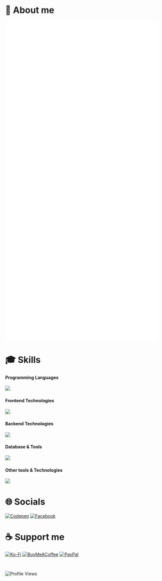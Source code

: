 # 📰 About me

![Metrics](./github-metrics.svg)

# 🎓 Skills

#### Programming Languages

<img src="https://skillicons.dev/icons?i=js,ts,py,php,c,go&perline=14" width="212">

#### Frontend Technologies

<img src="https://skillicons.dev/icons?i=html,css,react,redux,vue,tailwind,bootstrap,jquery,threejs,svg,sass,pug&perline=14" width="428">

#### Backend Technologies

<img src="https://skillicons.dev/icons?i=nodejs,vite,electron,express&perline=14" width="140">

#### Database & Tools

<img src="https://skillicons.dev/icons?i=mysql,gql,gcp&perline=14" width="104">

#### Other tools & Technologies

<img src="https://skillicons.dev/icons?i=git,github,npm,pnpm,vitest,vscode,sublime,powershell,md,regex,vercel,codepen,ps,figma,stackoverflow,windows&perline=14" width="500">

# 🌐 Socials

[![Codepen](https://img.shields.io/badge/Codepen-3e3f46.svg?logo=codepen&logoColor=white)](https://codepen.io/tientq64)
[![Facebook](https://img.shields.io/badge/Facebook-0866ff.svg?logo=facebook&logoColor=white)](https://fb.com/tientq64)

# ☕ Support me

[![Ko-Fi](https://img.shields.io/badge/Ko--fi-F16061?style=for-the-badge&logo=ko-fi&logoColor=white)](https://ko-fi.com/tientq64)
[![BuyMeACoffee](https://img.shields.io/badge/Buy%20Me%20a%20Coffee-ffdd00?style=for-the-badge&logo=buy-me-a-coffee&logoColor=black)](https://buymeacoffee.com/tientq64)
[![PayPal](https://img.shields.io/badge/PayPal-00457C?style=for-the-badge&logo=paypal&logoColor=white)](https://paypal.me/tientq64)

<br>

![Profile Views](https://visitcount.itsvg.in/api?id=tientq64&icon=5&color=6)
